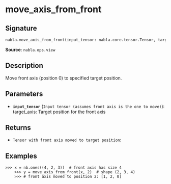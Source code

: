 # move_axis_from_front

## Signature

```python
nabla.move_axis_from_front(input_tensor: nabla.core.tensor.Tensor, target_axis: int) -> nabla.core.tensor.Tensor
```

**Source**: `nabla.ops.view`

## Description

Move front axis (position 0) to specified target position.

## Parameters

- **`input_tensor`** (`Input tensor (assumes front axis is the one to move)`): target_axis: Target position for the front axis

## Returns

- `Tensor with front axis moved to target position`: 

## Examples

```pycon
>>> x = nb.ones((4, 2, 3))  # front axis has size 4
    >>> y = move_axis_from_front(x, 2)  # shape (2, 3, 4)
    >>> # front axis moved to position 2: [1, 2, 0]
```
